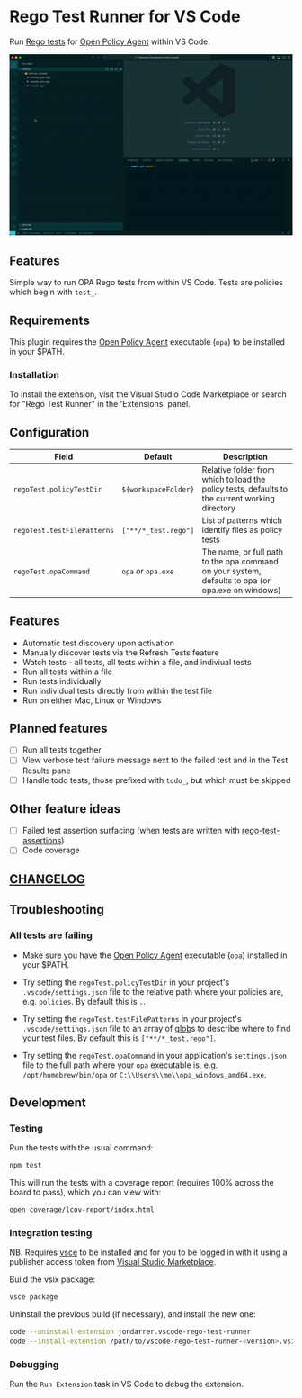 # Rego Test Runner for VS Code

Run [Rego tests](https://www.openpolicyagent.org/docs/latest/policy-testing/) for [Open Policy Agent](https://www.openpolicyagent.org) within VS Code.

![Exension Demo](https://raw.githubusercontent.com/jondarrer/vscode-rego-test-runner/main/extension-demo.gif)

## Features

Simple way to run OPA Rego tests from within VS Code. Tests are policies which begin with `test_`.

## Requirements

This plugin requires the [Open Policy Agent](https://github.com/open-policy-agent/opa) executable (`opa`) to be installed in your $PATH.

### Installation

To install the extension, visit the Visual Studio Code Marketplace or search for "Rego Test Runner" in the 'Extensions' panel.

## Configuration

| Field                       | Default              | Description                                                                                    |
| --------------------------- | -------------------- | ---------------------------------------------------------------------------------------------- |
| `regoTest.policyTestDir`    | `${workspaceFolder}` | Relative folder from which to load the policy tests, defaults to the current working directory |
| `regoTest.testFilePatterns` | `["**/*_test.rego"]` | List of patterns which identify files as policy tests                                          |
| `regoTest.opaCommand`       | `opa` or `opa.exe`   | The name, or full path to the opa command on your system, defaults to opa (or opa.exe on windows)                                          |

## Features

- Automatic test discovery upon activation
- Manually discover tests via the Refresh Tests feature
- Watch tests - all tests, all tests within a file, and indiviual tests 
- Run all tests within a file
- Run tests individually
- Run individual tests directly from within the test file
- Run on either Mac, Linux or Windows

## Planned features

- [ ] Run all tests together
- [ ] View verbose test failure message next to the failed test and in the Test Results pane
- [ ] Handle todo tests, those prefixed with `todo_`, but which must be skipped

## Other feature ideas

- [ ] Failed test assertion surfacing (when tests are written with [rego-test-assertions](https://github.com/anderseknert/rego-test-assertions))
- [ ] Code coverage

## [CHANGELOG](./CHANGELOG.md)

## Troubleshooting

### All tests are failing

- Make sure you have the [Open Policy Agent](https://github.com/open-policy-agent/opa) executable (`opa`) installed in your $PATH.

- Try setting the `regoTest.policyTestDir` in your project's `.vscode/settings.json` file to the relative path where your policies are, e.g. `policies`. By default this is `.`.

- Try setting the `regoTest.testFilePatterns` in your project's `.vscode/settings.json` file to an array of [glob](https://en.wikipedia.org/wiki/Glob_(programming))s to describe where to find your test files. By default this is `["**/*_test.rego"]`.

- Try setting the `regoTest.opaCommand` in your application's `settings.json` file to the full path where your `opa` executable is, e.g. `/opt/homebrew/bin/opa` or `C:\\Users\\me\\opa_windows_amd64.exe`.

## Development

### Testing

Run the tests with the usual command:

```sh
npm test
```

This will run the tests with a coverage report (requires 100% across the board to pass), which you can view with:

```sh
open coverage/lcov-report/index.html
```

### Integration testing

NB. Requires [vsce](https://code.visualstudio.com/api/working-with-extensions/publishing-extension) to be installed and for you to be logged in with it using a publisher access token from [Visual Studio Marketplace](https://marketplace.visualstudio.com/).

Build the vsix package:

```sh
vsce package
```

Uninstall the previous build (if necessary), and install the new one:

```sh
code --uninstall-extension jondarrer.vscode-rego-test-runner
code --install-extension /path/to/vscode-rego-test-runner-<version>.vsix
```

### Debugging

Run the `Run Extension` task in VS Code to debug the extension.
